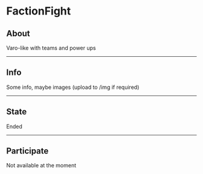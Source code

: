 # FactionFight

## About
Varo-like with teams and power ups

---

## Info
Some info, maybe images (upload to /img if required)

---

## State
Ended

---

## Participate
Not available at the moment
